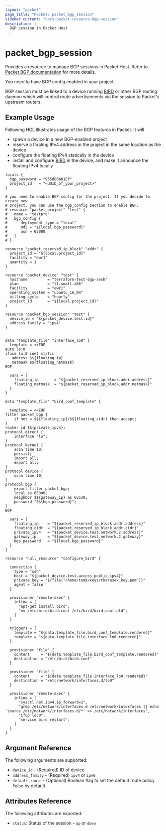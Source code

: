 ```yaml
---
layout: "packet"
page_title: "Packet: packet_bgp_session"
sidebar_current: "docs-packet-resource-bgp-session"
description: |-
  BGP session in Packet Host
---
```


# packet_bgp_session

Provides a resource to manage BGP sessions in Packet Host. Refer to [Packet BGP documentation](https://support.packet.com/kb/articles/bgp) for more details.

You need to have BGP config enabled in your project.

BGP session must be linked to a device running [BIRD](https://bird.network.cz) or other BGP routing daemon which will control route advertisements via the session to Packet's upstream routers. 

## Example Usage

Following HCL illustrates usage of the BGP features in Packet. It will 

* spawn a device in a new BGP-enabled project
* reserve a floating IPv4 address in the project in the same location as the device
* configure the floating IPv4 statically in the device
* install and configure [BIRD](https://bird.network.cz) in the device, and make it announce the floating IPv4 locally

```hcl
locals {
  bgp_password = "955dB0b81Ef"
  project_id   = "<UUID_of_your_project>"
}

# you need to enable BGP config for the project. If you decide to create new
# project, you can use the bgp_config section to enable BGP.
# resource "packet_project" "test" {
#   name = "testpro"
#   bgp_config {
#      deployment_type = "local"
#      md5 = "${local.bgp_password}"
#      asn = 65000
#   }
# }

resource "packet_reserved_ip_block" "addr" {
  project_id = "${local.project_id}"
  facility = "ewr1"
  quantity = 1
}

resource "packet_device" "test" {
  hostname         = "terraform-test-bgp-sesh"
  plan             = "t1.small.x86"
  facility         = "ewr1"
  operating_system = "ubuntu_16_04"
  billing_cycle    = "hourly"
  project_id       = "${local.project_id}"
}

resource "packet_bgp_session" "test" {
  device_id = "${packet_device.test.id}"
  address_family = "ipv4"
}


data "template_file" "interface_lo0" {
  template = <<EOF
auto lo:0
iface lo:0 inet static
   address $${floating_ip}
   netmask $${floating_netmask}
EOF

  vars = {
    floating_ip       = "${packet_reserved_ip_block.addr.address}"
    floating_netmask  = "${packet_reserved_ip_block.addr.netmask}"
  }
}

data "template_file" "bird_conf_template" {

  template = <<EOF
filter packet_bgp {
    if net = $${floating_ip}/$${floating_cidr} then accept;
}
router id $${private_ipv4};
protocol direct {
    interface "lo";
}
protocol kernel {
    scan time 10;
    persist;
    import all;
    export all;
}
protocol device {
    scan time 10;
}
protocol bgp {
    export filter packet_bgp;
    local as 65000;
    neighbor $${gateway_ip} as 65530;
    password "$${bgp_password}"; 
}
EOF

  vars = {
    floating_ip    = "${packet_reserved_ip_block.addr.address}"
    floating_cidr  = "${packet_reserved_ip_block.addr.cidr}"
    private_ipv4   = "${packet_device.test.network.2.address}"
    gateway_ip     = "${packet_device.test.network.2.gateway}"
    bgp_password   = "${local.bgp_password}"
  }
}

resource "null_resource" "configure_bird" {

  connection {
    type = "ssh"
    host = "${packet_device.test.access_public_ipv4}"
    private_key = "${file("/home/tomk/keys/tkarasek_key.pem")}"
    agent = false
  }

  provisioner "remote-exec" {
    inline = [
      "apt-get install bird",
      "mv /etc/bird/bird.conf /etc/bird/bird.conf.old",
    ]
  }

  triggers = {
    template = "${data.template_file.bird_conf_template.rendered}"
    template = "${data.template_file.interface_lo0.rendered}"
  }

  provisioner "file" {
    content     = "${data.template_file.bird_conf_template.rendered}"
    destination = "/etc/bird/bird.conf"
  }

  provisioner "file" {
    content     = "${data.template_file.interface_lo0.rendered}"
    destination = "/etc/network/interfaces.d/lo0"
  }

  provisioner "remote-exec" {
    inline = [
      "sysctl net.ipv4.ip_forward=1",
      "grep /etc/network/interfaces.d /etc/network/interfaces || echo 'source /etc/network/interfaces.d/*' >> /etc/network/interfaces",
      "ifup lo:0",
      "service bird restart",
    ]
  }
}
```

## Argument Reference

The following arguments are supported:

* `device_id` - (Required) ID of device 
* `address_family` - (Required) `ipv4` or `ipv6`
* `default_route` - (Optional) Boolean flag to set the default route policy. False by default.

## Attributes Reference

The following attributes are exported:

* `status`: Status of the session - `up` or `down`
